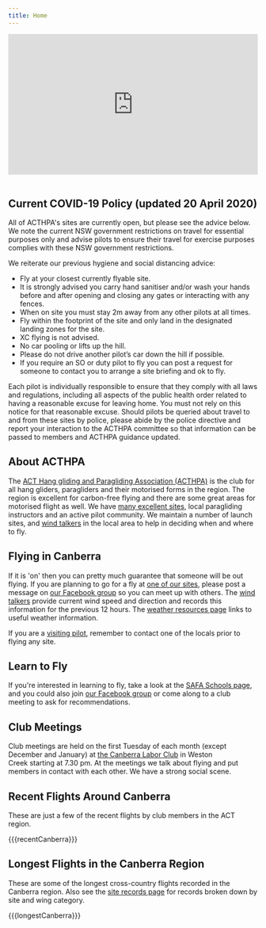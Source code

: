 ```yaml
---
title: Home
---
```


<div style="padding:56.25% 0 0 0;position:relative;"><iframe src="https://player.vimeo.com/video/470868857?title=0&byline=0&portrait=0" style="position:absolute;top:0;left:0;width:100%;height:100%;" frameborder="0" allow="autoplay; fullscreen" allowfullscreen></iframe></div><script src="https://player.vimeo.com/api/player.js"></script>
<br />

## Current COVID-19 Policy (updated 20 April 2020)

All of ACTHPA's sites are currently open, but please see the advice below.
We note the current NSW government restrictions on travel for essential purposes only and advise pilots to ensure their travel for exercise purposes complies with these NSW government restrictions.
 
We reiterate our previous hygiene and social distancing advice:

-  Fly at your closest currently flyable site.
-  It is strongly advised you carry hand sanitiser and/or wash your hands before and after opening and closing any gates or interacting with any fences.
-  When on site you must stay 2m away from any other pilots at all times.
-  Fly within the footprint of the site and only land in the designated landing zones for the site.
-  XC flying is not advised.
-  No car pooling or lifts up the hill.
-  Please do not drive another pilot’s car down the hill if possible.
-  If you require an SO or duty pilot to fly you can post a request for someone to contact you to arrange a site briefing and ok to fly.

Each pilot is individually responsible to ensure that they comply with all laws and regulations, including all aspects of the public health order related to having a reasonable excuse for leaving home.
You must not rely on this notice for that reasonable excuse.
Should pilots be queried about travel to and from these sites by police, please abide by the police directive and report your interaction to the ACTHPA committee so that information can be passed to members and ACTHPA guidance updated.

## About ACTHPA

The [ACT Hang gliding and Paragliding Association (ACTHPA)](info/about) is the club for all hang gliders, paragliders and their motorised forms in the region.
The region is excellent for carbon-free flying and there are some great areas for motorised flight as well.
We have [many excellent sites](info/sites), local paragliding instructors and an active pilot community.
We maintain a number of launch sites, and [wind talkers] in the local area to help in deciding when and where to fly.

## Flying in Canberra

If it is 'on' then you can pretty much guarantee that someone will be out flying.
If you are planning to go for a fly at [one of our sites](/flying-ACT/sites), please post a message on [our Facebook group] so you can meet up with others.
The [wind talkers] provide current wind speed and direction and records this information for the previous 12 hours.
The [weather resources page](info/weather-resources) links to useful weather information.

If you are a [visiting pilot](info), remember to contact one of the locals prior to flying any site.

## Learn to Fly

If you're interested in learning to fly, take a look at the [SAFA Schools page](https://www.safa.asn.au/training/flight-schools), and you could also join [our Facebook group] or come along to a club meeting to ask for recommendations.

## Club Meetings

Club meetings are held on the first Tuesday of each month (except December and January) at [the Canberra Labor Club](http://www.laborclub.com.au) in Weston Creek starting at 7.30 pm.
At the meetings we talk about flying and put members in contact with each other.
We have a strong social scene.

## Recent Flights Around Canberra

These are just a few of the recent flights by club members in the ACT region.

{{{recentCanberra}}}

## Longest Flights in the Canberra Region

These are some of the longest cross-country flights recorded in the Canberra region.
Also see the [site records page](info/site-records) for records broken down by site and wing category.

{{{longestCanberra}}}

[wind talkers]: http://www.freeflightwx.com/acthpa/
[our Facebook group]: https://www.facebook.com/groups/acthpa
